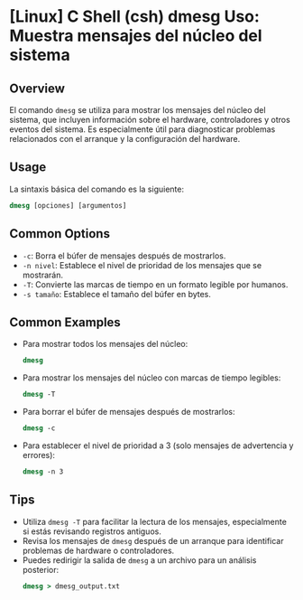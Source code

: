 # [Linux] C Shell (csh) dmesg Uso: Muestra mensajes del núcleo del sistema

## Overview
El comando `dmesg` se utiliza para mostrar los mensajes del núcleo del sistema, que incluyen información sobre el hardware, controladores y otros eventos del sistema. Es especialmente útil para diagnosticar problemas relacionados con el arranque y la configuración del hardware.

## Usage
La sintaxis básica del comando es la siguiente:

```csh
dmesg [opciones] [argumentos]
```

## Common Options
- `-c`: Borra el búfer de mensajes después de mostrarlos.
- `-n nivel`: Establece el nivel de prioridad de los mensajes que se mostrarán.
- `-T`: Convierte las marcas de tiempo en un formato legible por humanos.
- `-s tamaño`: Establece el tamaño del búfer en bytes.

## Common Examples
- Para mostrar todos los mensajes del núcleo:
  ```csh
  dmesg
  ```

- Para mostrar los mensajes del núcleo con marcas de tiempo legibles:
  ```csh
  dmesg -T
  ```

- Para borrar el búfer de mensajes después de mostrarlos:
  ```csh
  dmesg -c
  ```

- Para establecer el nivel de prioridad a 3 (solo mensajes de advertencia y errores):
  ```csh
  dmesg -n 3
  ```

## Tips
- Utiliza `dmesg -T` para facilitar la lectura de los mensajes, especialmente si estás revisando registros antiguos.
- Revisa los mensajes de `dmesg` después de un arranque para identificar problemas de hardware o controladores.
- Puedes redirigir la salida de `dmesg` a un archivo para un análisis posterior:
  ```csh
  dmesg > dmesg_output.txt
  ```